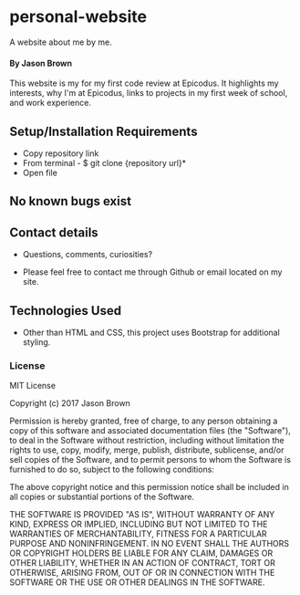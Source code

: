 # personal-website

A website about me by me.

#### By **Jason Brown**

This website is my for my first code review at Epicodus.  It highlights my interests, why I'm at Epicodus, links to projects in my first week of school, and work experience.

## Setup/Installation Requirements

* Copy repository link
* From terminal - $ git clone {repository url}*
* Open file 

## No known bugs exist

## Contact details

* Questions, comments, curiosities?

* Please feel free to contact me through Github or email located on my site.

## Technologies Used 

* Other than HTML and CSS, this project uses Bootstrap for additional styling.

### License

MIT License

Copyright (c) 2017 Jason Brown

Permission is hereby granted, free of charge, to any person obtaining a copy
of this software and associated documentation files (the "Software"), to deal
in the Software without restriction, including without limitation the rights
to use, copy, modify, merge, publish, distribute, sublicense, and/or sell
copies of the Software, and to permit persons to whom the Software is
furnished to do so, subject to the following conditions:

The above copyright notice and this permission notice shall be included in all
copies or substantial portions of the Software.

THE SOFTWARE IS PROVIDED "AS IS", WITHOUT WARRANTY OF ANY KIND, EXPRESS OR
IMPLIED, INCLUDING BUT NOT LIMITED TO THE WARRANTIES OF MERCHANTABILITY,
FITNESS FOR A PARTICULAR PURPOSE AND NONINFRINGEMENT. IN NO EVENT SHALL THE
AUTHORS OR COPYRIGHT HOLDERS BE LIABLE FOR ANY CLAIM, DAMAGES OR OTHER
LIABILITY, WHETHER IN AN ACTION OF CONTRACT, TORT OR OTHERWISE, ARISING FROM,
OUT OF OR IN CONNECTION WITH THE SOFTWARE OR THE USE OR OTHER DEALINGS IN THE
SOFTWARE.
